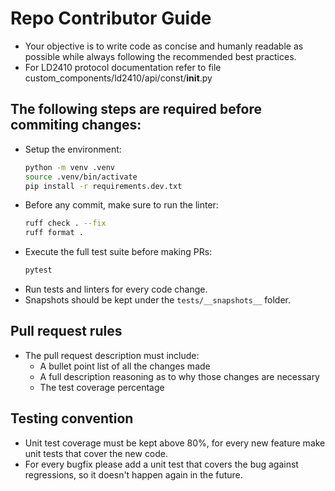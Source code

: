 # Repo Contributor Guide

- Your objective is to write code as concise and humanly readable as possible while always following the recommended best practices.
- For LD2410 protocol documentation refer to file custom_components/ld2410/api/const/__init__.py

## The following steps are required before commiting changes:
- Setup the environment:
  ```bash
  python -m venv .venv
  source .venv/bin/activate
  pip install -r requirements.dev.txt
  ```
- Before any commit, make sure to run the linter:
  ```bash
  ruff check . --fix
  ruff format .
  ```
- Execute the full test suite before making PRs:
  ```bash
  pytest
  ```
- Run tests and linters for every code change.
- Snapshots should be kept under the `tests/__snapshots__` folder.

## Pull request rules
- The pull request description must include:
  - A bullet point list of all the changes made
  - A full description reasoning as to why those changes are necessary
  - The test coverage percentage

## Testing convention
- Unit test coverage must be kept above 80%, for every new feature make unit tests that cover the new code.
- For every bugfix please add a unit test that covers the bug against regressions, so it doesn't happen again in the future.
